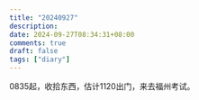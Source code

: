 ```yaml
---
title: "20240927"
description: 
date: 2024-09-27T08:34:31+08:00
comments: true
draft: false
tags: ["diary"]
---
```

0835起，收拾东西，估计1120出门，来去福州考试。

